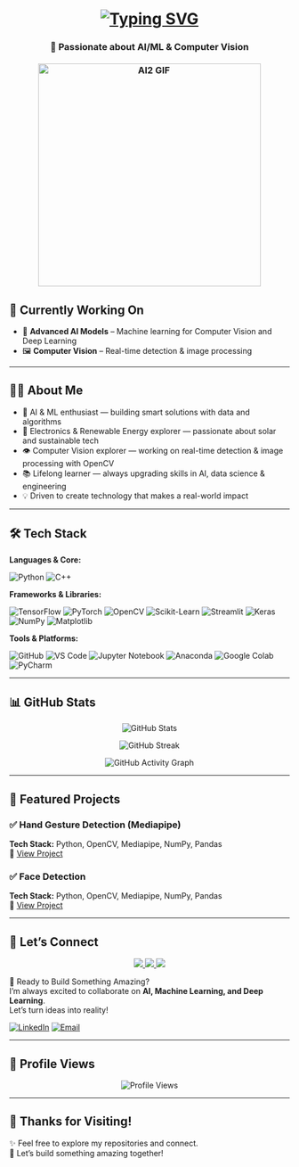 # <h1 align="center"> [![Typing SVG](https://readme-typing-svg.demolab.com?font=Fira+Code&weight=500&size=32&pause=1000&color=00CCFF&center=true&vCenter=true&width=435&lines=Hi%2C+I+am+Manaal+Khan;AI%2FML+Enthusiast;Deep+Learning;Computer+Vision)](https://git.io/typing-svg)

<h3 align="center"> 🤖 Passionate about AI/ML & Computer Vision <br><br>


<img src="ai2.gif" alt="AI2 GIF" width="400"/>


## 🔭 Currently Working On
- 🤖 **Advanced AI Models** – Machine learning for Computer Vision and Deep Learning 
- 🖼 **Computer Vision** – Real-time detection & image processing  

---

## 👨‍💻 About Me
- 🤖 AI & ML enthusiast — building smart solutions with data and algorithms
- 🔋 Electronics & Renewable Energy explorer — passionate about solar and sustainable tech
- 👁️ Computer Vision explorer — working on real-time detection & image processing with OpenCV   
- 📚 Lifelong learner — always upgrading skills in AI, data science & engineering  
- 💡 Driven to create technology that makes a real-world impact  

---

## 🛠️ Tech Stack  

**Languages & Core:**  

![Python](https://img.shields.io/badge/Python-3670A0?style=for-the-badge&logo=python&logoColor=ffdd54) ![C++](https://img.shields.io/badge/C++-00599C?style=for-the-badge&logo=cplusplus&logoColor=white)  

**Frameworks & Libraries:**  

![TensorFlow](https://img.shields.io/badge/TensorFlow-FF6F00?style=for-the-badge&logo=tensorflow&logoColor=white) ![PyTorch](https://img.shields.io/badge/PyTorch-EE4C2C?style=for-the-badge&logo=pytorch&logoColor=white) ![OpenCV](https://img.shields.io/badge/OpenCV-27338e?style=for-the-badge&logo=opencv&logoColor=white) ![Scikit-Learn](https://img.shields.io/badge/Scikit--Learn-F7931E?style=for-the-badge&logo=scikit-learn&logoColor=white) ![Streamlit](https://img.shields.io/badge/Streamlit-FF4B4B?style=for-the-badge&logo=streamlit&logoColor=white) ![Keras](https://img.shields.io/badge/Keras-D00000?style=for-the-badge&logo=keras&logoColor=white) ![NumPy](https://img.shields.io/badge/NumPy-013243?style=for-the-badge&logo=numpy&logoColor=white) ![Matplotlib](https://img.shields.io/badge/Matplotlib-11557c?style=for-the-badge&logo=plotly&logoColor=white) 

**Tools & Platforms:**  

![GitHub](https://img.shields.io/badge/GitHub-100000?style=for-the-badge&logo=github&logoColor=white) ![VS Code](https://img.shields.io/badge/VSCode-0078d7?style=for-the-badge&logo=visual-studio-code&logoColor=white) ![Jupyter Notebook](https://img.shields.io/badge/Jupyter%20Notebook-F37626?style=for-the-badge&logo=jupyter&logoColor=white) ![Anaconda](https://img.shields.io/badge/Anaconda-44A833?style=for-the-badge&logo=anaconda&logoColor=white) ![Google Colab](https://img.shields.io/badge/Google%20Colab-F9AB00?style=for-the-badge&logo=googlecolab&logoColor=white) ![PyCharm](https://img.shields.io/badge/PyCharm-000000?style=for-the-badge&logo=pycharm&logoColor=white)


---

## 📊 GitHub Stats  

<p align="center">
  <img src="https://github-readme-stats.vercel.app/api?username=kmanaal&show_icons=true&theme=radical" alt="GitHub Stats" />
</p>

<p align="center">
  <img src="https://streak-stats.demolab.com?user=kmanaal&theme=radical&border_radius=5" alt="GitHub Streak" />
</p>

<p align="center">
  <img src="https://github-readme-activity-graph.vercel.app/graph?username=kmanaal&theme=react-dark" alt="GitHub Activity Graph" />
</p>

---

## 🚀 Featured Projects  

### ✅ Hand Gesture Detection (Mediapipe)  
**Tech Stack:** Python, OpenCV, Mediapipe, NumPy, Pandas  
🔗 [View Project](https://github.com/Kmanaal/Gesture_controlled)  


### ✅ Face Detection  
**Tech Stack:** Python, OpenCV, Mediapipe, NumPy, Pandas <br>
🔗 [View Project](https://github.com/Kmanaal/Face_detection)  

---

## 🤝 Let’s Connect  

<p align="center">
  <a href="mailto:kmanaal2070@gmail.com">
    <img src="https://img.shields.io/badge/Gmail-D14836?style=for-the-badge&logo=gmail&logoColor=white" />
  </a>
  <a href="https://www.linkedin.com/in/manaal-khan-b2b068253/">
    <img src="https://img.shields.io/badge/LinkedIn-0077B5?style=for-the-badge&logo=linkedin&logoColor=white" />
  </a>
  <a href="https://github.com/Kmanaal">
    <img src="https://img.shields.io/badge/GitHub-100000?style=for-the-badge&logo=github&logoColor=white" />
  </a>

💬 Ready to Build Something Amazing?  
I’m always excited to collaborate on **AI, Machine Learning, and Deep Learning**.  
Let’s turn ideas into reality!  

[![LinkedIn](https://img.shields.io/badge/LinkedIn-Connect-blue?style=for-the-badge&logo=linkedin)](https://www.linkedin.com/in/manaal-khan-b2b068253/) [![Email](https://img.shields.io/badge/Email-ContactMe-red?style=for-the-badge&logo=gmail)](mailto:kmanaal2070@gmail.com)  

---

## 👀 Profile Views  

<p align="center">
  <img src="https://komarev.com/ghpvc/?username=Kmanaal&color=blue" alt="Profile Views" />
</p>

---

## 🙏 Thanks for Visiting!  

✨ Feel free to explore my repositories and connect.  
🚀 Let’s build something amazing together!  
